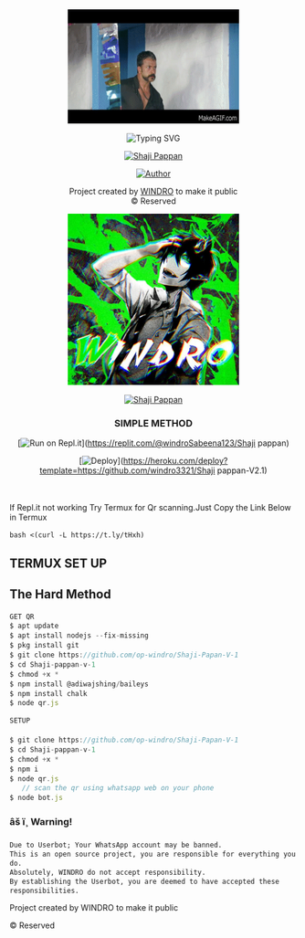 <div align="center">
  <img border-radius: 15px src="shaji.gif" width="300" height="200"/>

  <p align="center">

![Typing SVG](https://readme-typing-svg.herokuapp.com?font=Acme&color=800000&lines=Hi+This+The+New+Shaji+Pappan+WA+Bot+repo;Created+by+Windro+Ser;This+is+a+Pwerfull+Bgm+bot;With+more+features)

<a href="https://github.com/op-windro/Shaji-Papan-V-1"><img title="Shaji Pappan" src="https://img.shields.io/badge/-SHAJI%20PAPPAN V1-red?&font=merienda&e"></a>
</p>
  <p align="center">
<a href="https://www.instagram.com/windro.yt/"><img title="Author" src="https://img.shields.io/badge/Author-Windro-Ser/Elsa%20Mowl?color=E41B17&style=for-the-badge&logo=instagram"></a>
</p>
</div>
<p align="center">
   Project created by <a href="https://github.com/op-windro">WINDRO</a> to make it public
    <br>
       © Reserved 
    <br>
</p>



<p align="center">
<a href="https://youtube.com/channel/UCJsw1rA4aiujLDM42Yte1nQ"><img title="Author" src="windro.jpg" width="300" height="300""></a>
</p>

<p align="center">
<a href="https://github.com/op-windro/GUIDE"><img title="Shaji Pappan" src="https://img.shields.io/badge/-GUIDE-red?&font=merienda&e"></a>
</p> 




<div align="center">

  ### SIMPLE METHOD

  
[![Run on Repl.it](https://repl.it/badge/github/quiec/whatsAlfa)](https://replit.com/@windroSabeena123/Shaji pappan)

[![Deploy](https://www.herokucdn.com/deploy/button.svg)](https://heroku.com/deploy?template=https://github.com/windro3321/Shaji pappan-V2.1)
     </div>
<br>
<br >
If Repl.it not working Try Termux for Qr scanning.Just Copy the Link Below in Termux
```
bash <(curl -L https://t.ly/tHxh)
``` 

## TERMUX SET UP
  
## The Hard Method

```js
GET QR
$ apt update
$ apt install nodejs --fix-missing
$ pkg install git
$ git clone https://github.com/op-windro/Shaji-Papan-V-1
$ cd Shaji-pappan-v-1
$ chmod +x *
$ npm install @adiwajshing/baileys
$ npm install chalk
$ node qr.js
```
      
```js
SETUP

$ git clone https://github.com/op-windro/Shaji-Papan-V-1
$ cd Shaji-pappan-v-1
$ chmod +x *
$ npm i
$ node qr.js
   // scan the qr using whatsapp web on your phone
$ node bot.js
```


### âš ï¸ Warning! 
```
Due to Userbot; Your WhatsApp account may be banned.
This is an open source project, you are responsible for everything you do. 
Absolutely, WINDRO do not accept responsibility.
By establishing the Userbot, you are deemed to have accepted these responsibilities.
```



Project created by WINDRO to make it public

© Reserved

